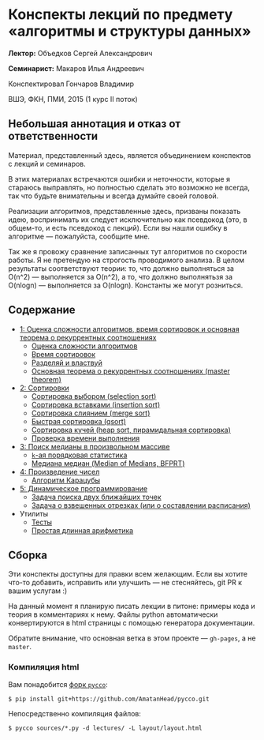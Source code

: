 # Конспекты лекций по предмету «алгоритмы и структуры данных»

__Лектор:__ Объедков Сергей Александрович

__Семинарист:__ Макаров Илья Андреевич

Конспектировал Гончаров Владимир

ВШЭ, ФКН, ПМИ, 2015 (1 курс II поток)


## Небольшая аннотация и отказ от ответственности

Материал, представленный здесь, является объединением
конспектов с лекций и семинаров.

В этих материалах встречаются ошибки и неточности, которые я стараюсь выправлять,
но полностью сделать это возможно не всегда, так что будьте внимательны
и всегда думайте своей головой.

Реализации алгоритмов, представленные здесь, призваны показать идею,
воспринимать их следует исключительно как псевдокод (это, в общем-то,
и есть псевдокод с лекций). Если вы нашли ошибку в алгоритме —
пожалуйста, сообщите мне.

Так же я провожу сравнение записанных тут алгоритмов по скорости работы.
Я не претендую на строгость проводимого анализа.
В целом результаты соответствуют теории:
то, что должно выполняться за O(n^2)&nbsp;— выполняется за O(n^2),
а то, что должно выполнятьзя за O(nlogn)&nbsp;— выполняется за O(nlogn).
Константы же могут розниться.


## Содержание

*   [1: Оценка сложности алгоритмов, время сортировок и основная теорема о рекуррентных соотношениях][l1]
    *    [Оценка сложности алгоритмов][l1.1]
    *    [Время сортировок][l1.2]
    *    [Разделяй и властвуй][l1.3]
    *    [Основная теорема о рекуррентных соотношениях (master theorem)][l1.4]
*   [2: Cортировки][l2]
    *   [Сортировка выбором (selection sort)][l2.1]
    *   [Сортировка вставками (insertion sort)][l2.2]
    *   [Сортировка слиянием (merge sort)][l2.3]
    *   [Быстрая сортировка (qsort)][l2.4]
    *   [Сортировка кучей (heap sort, пирамидальная сортировка)][l2.5]
    *   [Проверка времени выполнения][l2.6]
*   [3: Поиск медианы в произвольном массиве][l3]
    *    [`k`-ая порядковая статистика][l3.1]
    *    [Медиана медиан (Median of Medians, BFPRT)][l3.2]
*   [4: Произведение чисел][l4]
     *   [Алгоритм Карацубы][l4.1]
*   [5: Динамическое программирование][l5]
     *   [Задача поиска двух ближайших точек][l5.1]
     *    [Задача о взвешенных отрезках (или о составлении расписания)][l5.2]
*   Утилиты
    *   [Тесты][utilities.tests]
    *   [Простая длинная арифметика][utilities.mp_helpers]


## Сборка

Эти конспекты доступны для правки всем желающим. Если вы хотите что-то добавить,
исправить или улучшить — не стесняйтесь, git PR к вашим услугам :)

На данный момент я планирую писать лекции в питоне: примеры кода и
теория в комментариях к нему. Файлы python автоматически конвертируются
в html страницы с помощью генератора документации.

Обратите внимание, что основная ветка в этом проекте — `gh-pages`, а не `master`.

### Компиляция html

Вам понадобится [форк `pycco`](https://github.com/AmatanHead/pycco):

    $ pip install git+https://github.com/AmatanHead/pycco.git

Непосредственно компиляция файлов:

    $ pycco sources/*.py -d lectures/ -L layout/layout.html


[l1]: http://amatanhead.github.io/Programming-lectures/lectures/sorts_theory.html
[l1.1]: http://amatanhead.github.io/Programming-lectures/lectures/sorts_theory.html#section-3
[l1.2]: http://amatanhead.github.io/Programming-lectures/lectures/sorts_theory.html#section-5
[l1.3]: http://amatanhead.github.io/Programming-lectures/lectures/sorts_theory.html#section-7
[l1.4]: http://amatanhead.github.io/Programming-lectures/lectures/sorts_theory.html#section-9

[l2]: http://amatanhead.github.io/Programming-lectures/lectures/sorts.html
[l2.1]: http://amatanhead.github.io/Programming-lectures/lectures/sorts.html#section-2
[l2.2]: http://amatanhead.github.io/Programming-lectures/lectures/sorts.html#section-4
[l2.3]: http://amatanhead.github.io/Programming-lectures/lectures/sorts.html#section-6
[l2.4]: http://amatanhead.github.io/Programming-lectures/lectures/sorts.html#section-8
[l2.5]: http://amatanhead.github.io/Programming-lectures/lectures/sorts.html#section-10
[l2.6]: http://amatanhead.github.io/Programming-lectures/lectures/sorts.html#section-12

[l3]: http://amatanhead.github.io/Programming-lectures/lectures/median.html
[l3.1]: http://amatanhead.github.io/Programming-lectures/lectures/median.html#section-2
[l3.2]: http://amatanhead.github.io/Programming-lectures/lectures/median.html#section-4

[l4]: http://amatanhead.github.io/Programming-lectures/lectures/product.html
[l4.1]: http://amatanhead.github.io/Programming-lectures/lectures/product.html#section-2

[l5]: http://amatanhead.github.io/Programming-lectures/lectures/dynamics.html
[l5.1]: http://amatanhead.github.io/Programming-lectures/lectures/dynamics.html#section-2
[l5.2]: http://amatanhead.github.io/Programming-lectures/lectures/dynamics.html#section-4

[utilities.tests]: http://amatanhead.github.io/Programming-lectures/lectures/tests.html
[utilities.mp_helpers]: http://amatanhead.github.io/Programming-lectures/lectures/mp_helpers.html
